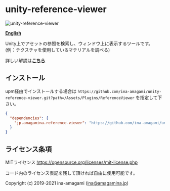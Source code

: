 # unity-reference-viewer

![unity-reference-viewer](https://amagamina.jp/blog/wp-content/uploads/2019/07/how-to-1.gif)

[**English**](README_EN.md)

Unity上でアセットの参照を検索し、ウィンドウ上に表示するツールです。  
(例：テクスチャを使用しているマテリアルを調べる)  
  
詳しい解説は[**こちら**](https://amagamina.jp/blog/reference-viewer/)

## インストール

upm経由でインストールする場合は `https://github.com/ina-amagami/unity-reference-viewer.git?path=/Assets/Plugins/ReferenceViewer` を指定して下さい。

```json
{
  "dependencies": {
    "jp.amagamina.reference-viewer": "https://github.com/ina-amagami/unity-reference-viewer.git?path=/Assets/Plugins/ReferenceViewer"
  }
}
```

## ライセンス条項

MITライセンス
https://opensource.org/licenses/mit-license.php  

コード内のライセンス表記を残して頂ければ自由に使用可能です。

Copyright (c) 2019-2021 ina-amagami (ina@amagamina.jp)
